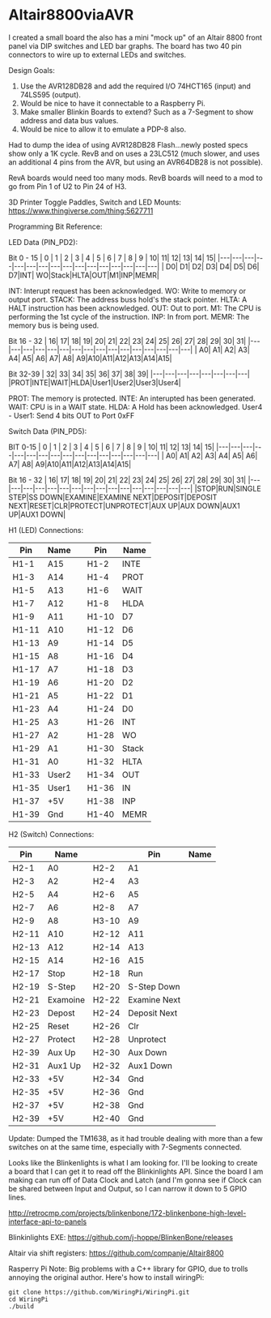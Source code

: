 # Altair8800viaAVR
I created a small board the also has a mini "mock up" of an Altair 8800 front panel via DIP switches and LED bar graphs.
The board has two 40 pin connectors to wire up to external LEDs and switches.

Design Goals:
1. Use the AVR128DB28 and add the required I/O 74HCT165 (input) and 74LS595 (output).
1. Would be nice to have it connectable to a Raspberry Pi.
1. Make smaller Blinkin Boards to extend? Such as a 7-Segment to show address and data bus values.
1. Would be nice to allow it to emulate a PDP-8 also.

Had to dump the idea of using AVR128DB28 Flash...newly posted specs show only a 1K cycle. RevB and on uses a 23LC512 (much slower, and uses an additional 4 pins from the AVR, but using an AVR64DB28 is not possible).

RevA boards would need too many mods.
RevB boards will need to a mod to go from Pin 1 of U2 to Pin 24 of H3.


3D Printer Toggle Paddles, Switch and LED Mounts:
https://www.thingiverse.com/thing:5627711

Programming Bit Reference:

LED Data (PIN_PD2):

Bit 0 - 15
| 0 | 1 | 2 | 3 | 4 | 5 | 6 | 7 | 8 | 9 | 10| 11| 12| 13| 14| 15| 
|---|---|---|---|---|---|---|---|---|---|---|---|---|---|---|---|
| D0| D1| D2| D3| D4| D5| D6| D7|INT| WO|Stack|HLTA|OUT|M1|INP|MEMR|

INT: Interupt request has been acknowledged.
WO: Write to memory or output port.
STACK: The address buss hold's the stack pointer.
HLTA: A HALT instruction has been acknowledged.
OUT: Out to port.
M1: The CPU is performing the 1st cycle of the instruction.
INP: In from port.
MEMR: The memory bus is being used.

Bit 16 - 32
| 16| 17| 18| 19| 20| 21| 22| 23| 24| 25| 26| 27| 28| 29| 30| 31|
|---|---|---|---|---|---|---|---|---|---|---|---|---|---|---|---|
| A0| A1| A2| A3| A4| A5| A6| A7| A8| A9|A10|A11|A12|A13|A14|A15|

Bit 32-39
| 32| 33| 34| 35| 36| 37| 38| 39|
|---|---|---|---|---|---|---|---|
|PROT|INTE|WAIT|HLDA|User1|User2|User3|User4|

PROT: The memory is protected.
INTE: An interupted has been generated.
WAIT: CPU is in a WAIT state.
HLDA: A Hold has been acknowledged.
User4 - User1: Send 4 bits OUT to Port 0xFF 


Switch Data (PIN_PD5):

BIT 0-15
| 0 | 1 | 2 | 3 | 4 | 5 | 6 | 7 | 8 | 9 | 10| 11| 12| 13| 14| 15| 
|---|---|---|---|---|---|---|---|---|---|---|---|---|---|---|---|
| A0| A1| A2| A3| A4| A5| A6| A7| A8| A9|A10|A11|A12|A13|A14|A15|

Bit 16 - 32
| 16| 17| 18| 19| 20| 21| 22| 23| 24| 25| 26| 27| 28| 29| 30| 31|
|---|---|---|---|---|---|---|---|---|---|---|---|---|---|---|---|
|STOP|RUN|SINGLE STEP|SS DOWN|EXAMINE|EXAMINE NEXT|DEPOSIT|DEPOSIT NEXT|RESET|CLR|PROTECT|UNPROTECT|AUX UP|AUX DOWN|AUX1 UP|AUX1 DOWN|


H1 (LED) Connections:

| Pin | Name |  | Pin | Name |
|-----|------|---|-----|------|
|H1-1 |A15| |H1-2 | INTE |
|H1-3 |A14| |H1-4 | PROT |
|H1-5 |A13| |H1-6 | WAIT |
|H1-7 |A12| |H1-8 | HLDA |
|H1-9 |A11| |H1-10 | D7 |
|H1-11 |A10| |H1-12 | D6 |
|H1-13 |A9| |H1-14 | D5 |
|H1-15 |A8| |H1-16 | D4 |
|H1-17 |A7| |H1-18 | D3 |
|H1-19 |A6| |H1-20 | D2 |
|H1-21 |A5| |H1-22 | D1 |
|H1-23 |A4| |H1-24 | D0 |
|H1-25 |A3| |H1-26 | INT |
|H1-27 |A2| |H1-28 | WO |
|H1-29 |A1| |H1-30 | Stack |
|H1-31 |A0| |H1-32 | HLTA |
|H1-33 |User2| |H1-34 | OUT |
|H1-35 |User1| |H1-36 | IN |
|H1-37 |+5V| |H1-38 | INP |
|H1-39 |Gnd| |H1-40 | MEMR |

H2 (Switch) Connections:

| Pin | Name |  | Pin | Name |
|-----|------|---|-----|------|
|H2-1 |A0|H2-2 |A1|
|H2-3 |A2|H2-4 |A3|
|H2-5 |A4|H2-6 |A5|
|H2-7 |A6|H2-8 |A7|
|H2-9 |A8|H3-10 |A9|
|H2-11 |A10|H2-12 |A11|
|H2-13 |A12|H2-14 |A13|
|H2-15 |A14|H2-16 |A15|
|H2-17 |Stop|H2-18 |Run|
|H2-19 |S-Step|H2-20 |S-Step Down|
|H2-21 |Examoine|H2-22 |Examine Next|
|H2-23 |Depost|H2-24 |Deposit Next|
|H2-25 |Reset|H2-26 |Clr|
|H2-27 |Protect|H2-28 |Unprotect|
|H2-39 |Aux Up|H2-30 |Aux Down|
|H2-31 |Aux1 Up|H2-32 |Aux1 Down|
|H2-33 |+5V|H2-34 |Gnd|
|H2-35 |+5V|H2-36 |Gnd|
|H2-37 |+5V|H2-38 |Gnd|
|H2-39 |+5V|H2-40 |Gnd|

Update: Dumped the TM1638, as it had trouble dealing with more than a few switches on at the same time, especially with 7-Segments
connected. 

Looks like the Blinkenlights is what I am looking for. I'll be looking to create a board that I can get it to read off the
Blinkinlights API. Since the board I am making can run off of Data Clock and Latch (and I'm gonna see if Clock can be shared between
Input and Output, so I can narrow it down to 5 GPIO lines.

http://retrocmp.com/projects/blinkenbone/172-blinkenbone-high-level-interface-api-to-panels

Blinkinlights EXE:
https://github.com/j-hoppe/BlinkenBone/releases

Altair via shift registers: 
https://github.com/companje/Altair8800

Rasperry Pi Note:
Big problems with a C++ library for GPIO, due to trolls annoying the original author. Here's how to install wiringPi:

```
git clone https://github.com/WiringPi/WiringPi.git
cd WiringPi
./build
```
